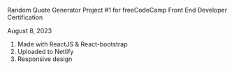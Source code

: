 Random Quote Generator Project #1 for freeCodeCamp Front End Developer Certification

August 8, 2023

1. Made with ReactJS & React-bootstrap
2. Uploaded to Netlify
3. Responsive design
